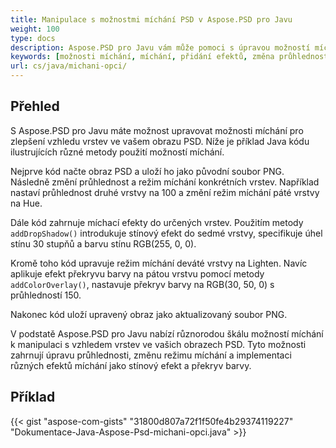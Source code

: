 ```yaml
---
title: Manipulace s možnostmi míchání PSD v Aspose.PSD pro Javu
weight: 100
type: docs
description: Aspose.PSD pro Javu vám může pomoci s úpravou možností míchání pomocí přímočarého kousku kódu.
keywords: [možnosti míchání, míchání, přidání efektů, změna průhlednosti, změna barvy stínu, přidání stínu, psd api, java, ukázkový kód]
url: cs/java/michani-opci/
---
```


## **Přehled**
S Aspose.PSD pro Javu máte možnost upravovat možnosti míchání pro zlepšení vzhledu vrstev ve vašem obrazu PSD. Níže je příklad Java kódu ilustrujících různé metody použití možností míchání.

Nejprve kód načte obraz PSD a uloží ho jako původní soubor PNG. Následně změní průhlednost a režim míchání konkrétních vrstev. Například nastaví průhlednost druhé vrstvy na 100 a změní režim míchání páté vrstvy na Hue.

Dále kód zahrnuje míchací efekty do určených vrstev. Použitím metody `addDropShadow()` introdukuje stínový efekt do sedmé vrstvy, specifikuje úhel stínu 30 stupňů a barvu stínu RGB(255, 0, 0).

Kromě toho kód upravuje režim míchání deváté vrstvy na Lighten. Navíc aplikuje efekt překryvu barvy na pátou vrstvu pomocí metody `addColorOverlay()`, nastavuje překryv barvy na RGB(30, 50, 0) s průhledností 150.

Nakonec kód uloží upravený obraz jako aktualizovaný soubor PNG.

V podstatě Aspose.PSD pro Javu nabízí různorodou škálu možností míchání k manipulaci s vzhledem vrstev ve vašich obrazech PSD. Tyto možnosti zahrnují úpravu průhlednosti, změnu režimu míchání a implementaci různých efektů míchání jako stínový efekt a překryv barvy.

## **Příklad**
{{< gist "aspose-com-gists" "31800d807a72f1f50fe4b29374119227" "Dokumentace-Java-Aspose-Psd-michani-opci.java" >}}
